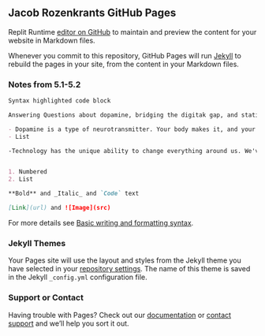 ## Jacob Rozenkrants GitHub Pages

Replit Runtime [editor on GitHub](https://github.com/jar04/jar04.github.io/edit/main/README.md) to maintain and preview the content for your website in Markdown files.

Whenever you commit to this repository, GitHub Pages will run [Jekyll](https://jekyllrb.com/) to rebuild the pages in your site, from the content in your Markdown files.

### Notes from 5.1-5.2

```markdown
Syntax highlighted code block

Answering Questions about dopamine, bridging the digitak gap, and stativ bs dynamic programming.

- Dopamine is a type of neurotransmitter. Your body makes it, and your nervous system uses it to send messages between nerve cells. That's why it's sometimes called a chemical messenger. Dopamine plays a role in how we feel pleasure. It's a big part of our unique human ability to think and plan. The reward center in the brain releases dopamine in response to a pleasurable experience or hyperarousal. The person develops a strong drive to seek out that pleasure again. 
- List

-Technology has the unique ability to change everything around us. We've seen how the advancement of technology has eliminated menial jobs, and Deep Learning has the potential to optimize more advanced professions. Technology is an important tool because of its transformative nature. What I can do with tech to improve other education is to provide better access to sources of information and learning for disadvantaged individuals. In the first trimester, my project was a forum which was used to help people convey information and share ideas. In the second trimester, the project was focused on assessing knowledge by developing quizzes. I hope to follow this pattern of being part of unique projects that find creative methods of conveying information to shape others' educations.


1. Numbered
2. List

**Bold** and _Italic_ and `Code` text

[Link](url) and ![Image](src)
```

For more details see [Basic writing and formatting syntax](https://docs.github.com/en/github/writing-on-github/getting-started-with-writing-and-formatting-on-github/basic-writing-and-formatting-syntax).

### Jekyll Themes

Your Pages site will use the layout and styles from the Jekyll theme you have selected in your [repository settings](https://github.com/jar04/jar04.github.io/settings/pages). The name of this theme is saved in the Jekyll `_config.yml` configuration file.

### Support or Contact

Having trouble with Pages? Check out our [documentation](https://docs.github.com/categories/github-pages-basics/) or [contact support](https://support.github.com/contact) and we’ll help you sort it out.
